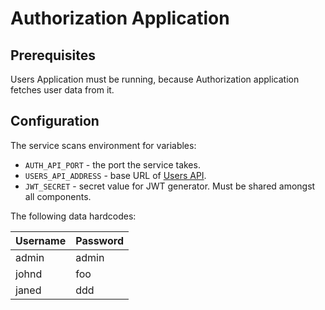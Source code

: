 # Authorization Application

## Prerequisites
Users Application must be running, because Authorization application fetches user data from it.

## Configuration

The service scans environment for variables:
- `AUTH_API_PORT` - the port the service takes.
- `USERS_API_ADDRESS` - base URL of [Users API](/users-api).
- `JWT_SECRET` - secret value for JWT generator. Must be shared amongst all components.

The following data hardcodes:

|  Username | Password  |
|-----------|-----------|
| admin     | admin     |
| johnd     | foo       |
| janed     | ddd       |